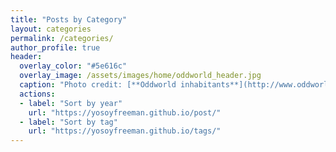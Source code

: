 ```yaml
---
title: "Posts by Category"
layout: categories
permalink: /categories/
author_profile: true
header:
  overlay_color: "#5e616c"
  overlay_image: /assets/images/home/oddworld_header.jpg
  caption: "Photo credit: [**Oddworld inhabitants**](http://www.oddworld.com/)"
  actions:
  - label: "Sort by year"
    url: "https://yosoyfreeman.github.io/post/"
  - label: "Sort by tag"
    url: "https://yosoyfreeman.github.io/tags/"
---
```

